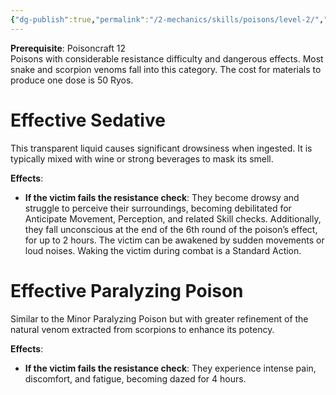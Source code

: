 ```yaml
---
{"dg-publish":true,"permalink":"/2-mechanics/skills/poisons/level-2/","noteIcon":""}
---
```


**Prerequisite**: Poisoncraft 12  
Poisons with considerable resistance difficulty and dangerous effects. Most snake and scorpion venoms fall into this category. The cost for materials to produce one dose is 50 Ryos.

# **Effective Sedative**  
This transparent liquid causes significant drowsiness when ingested. It is typically mixed with wine or strong beverages to mask its smell.

**Effects**:

- **If the victim fails the resistance check**: They become drowsy and struggle to perceive their surroundings, becoming debilitated for Anticipate Movement, Perception, and related Skill checks. Additionally, they fall unconscious at the end of the 6th round of the poison’s effect, for up to 2 hours. The victim can be awakened by sudden movements or loud noises. Waking the victim during combat is a Standard Action.

# **Effective Paralyzing Poison**  
Similar to the Minor Paralyzing Poison but with greater refinement of the natural venom extracted from scorpions to enhance its potency.

**Effects**:

- **If the victim fails the resistance check**: They experience intense pain, discomfort, and fatigue, becoming dazed for 4 hours.
